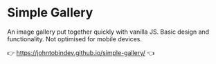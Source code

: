 # Simple Gallery

An image gallery put together quickly with vanilla JS. Basic design and functionality. Not optimised for mobile devices.

👉 https://johntobindev.github.io/simple-gallery/ 👈

